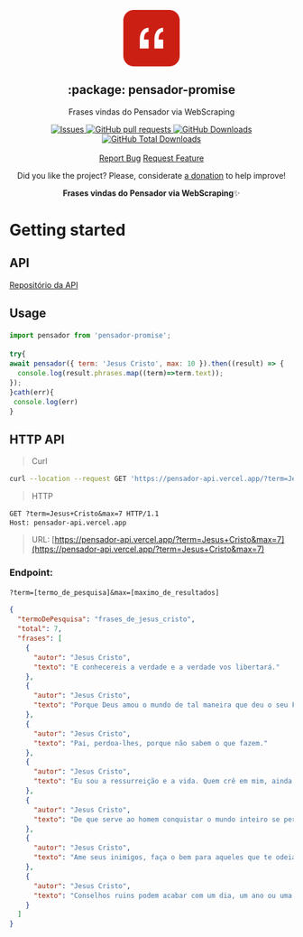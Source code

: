 <p align="center">
 <img width="100px" src="https://raw.githubusercontent.com/hebertcisco/pensador-promise/main/.github/images/favicon512x512-pensador.png" align="center" alt=":package: pensador-promise" />
 <h2 align="center">:package: pensador-promise</h2>
 <p align="center">Frases vindas do Pensador via WebScraping</p>
</p>

  <p align="center">
    <a href="https://github.com/hebertcisco/pensador-promise/issues">
      <img alt="Issues" src="https://img.shields.io/github/issues/hebertcisco/pensador-promise?style=flat&color=336791" />
    </a>
    <a href="https://github.com/hebertcisco/pensador-promise/pulls">
      <img alt="GitHub pull requests" src="https://img.shields.io/github/issues-pr/hebertcisco/pensador-promise?style=flat&color=336791" />
    </a>
     <a href="https://github.com/hebertcisco/pensador-promise">
      <img alt="GitHub Downloads" src="https://img.shields.io/npm/dw/pensador-promise?style=flat&color=336791" />
    </a>
    <a href="https://github.com/hebertcisco/pensador-promise">
      <img alt="GitHub Total Downloads" src="https://img.shields.io/npm/dt/pensador-promise?color=336791&label=Total%20downloads" />
    </a>
    <br />
    <br />
  <a href="https://github.com/hebertcisco/pensador-promise/issues/new/choose">Report Bug</a>
  <a href="https://github.com/hebertcisco/pensador-promise/issues/new/choose">Request Feature</a>
  </p>

<p align="center">Did you like the project? Please, considerate <a href="https://www.buymeacoffee.com/hebertcisco">a donation</a> to help improve!</p>

<p align="center"><strong>Frases vindas do Pensador via WebScraping</strong>✨</p>

# Getting started

## API

[Repositório da API](https://github.com/hebertcisco/pensador-api)

## Usage

```js
import pensador from 'pensador-promise';

try{
await pensador({ term: 'Jesus Cristo', max: 10 }).then((result) => {
  console.log(result.phrases.map((term)=>term.text));
});
}cath(err){
 console.log(err)
}
```

## HTTP API

> Curl

```sh
curl --location --request GET 'https://pensador-api.vercel.app/?term=Jesus+Cristo&max=7'
```

> HTTP

```http
GET ?term=Jesus+Cristo&max=7 HTTP/1.1
Host: pensador-api.vercel.app
```

> URL: [https://pensador-api.vercel.app/?term=Jesus+Cristo&max=7](https://pensador-api.vercel.app/?term=Jesus+Cristo&max=7)

### Endpoint:

`?term=[termo_de_pesquisa]&max=[maximo_de_resultados]`

```json
{
  "termoDePesquisa": "frases_de_jesus_cristo",
  "total": 7,
  "frases": [
    {
      "autor": "Jesus Cristo",
      "texto": "E conhecereis a verdade e a verdade vos libertará."
    },
    {
      "autor": "Jesus Cristo",
      "texto": "Porque Deus amou o mundo de tal maneira que deu o seu Filho unigênito, para que todo aquele que n'Ele crê não pereça, mas tenha a vida eterna."
    },
    {
      "autor": "Jesus Cristo",
      "texto": "Pai, perdoa-lhes, porque não sabem o que fazem."
    },
    {
      "autor": "Jesus Cristo",
      "texto": "Eu sou a ressurreição e a vida. Quem crê em mim, ainda que morra, viverá; e quem vive e crê em mim nunca morrerá."
    },
    {
      "autor": "Jesus Cristo",
      "texto": "De que serve ao homem conquistar o mundo inteiro se perder a alma?"
    },
    {
      "autor": "Jesus Cristo",
      "texto": "Ame seus inimigos, faça o bem para aqueles que te odeiam, abençoe aqueles que te amaldiçoam, reze por aqueles que te maltratam. Se alguém te bater no rosto, ofereça a outra face."
    },
    {
      "autor": "Jesus Cristo",
      "texto": "Conselhos ruins podem acabar com um dia, um ano ou uma vida inteira."
    }
  ]
}
```
